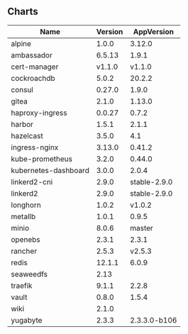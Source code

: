 ## Charts
Name | Version | AppVersion
-----|---------|-----------
alpine | 1.0.0 | 3.12.0
ambassador | 6.5.13 | 1.9.1
cert-manager | v1.1.0 | v1.1.0
cockroachdb | 5.0.2 | 20.2.2
consul | 0.27.0 | 1.9.0
gitea | 2.1.0 | 1.13.0
haproxy-ingress | 0.0.27 | 0.7.2
harbor | 1.5.1 | 2.1.1
hazelcast | 3.5.0 | 4.1
ingress-nginx | 3.13.0 | 0.41.2
kube-prometheus | 3.2.0 | 0.44.0
kubernetes-dashboard | 3.0.0 | 2.0.4
linkerd2-cni | 2.9.0 | stable-2.9.0
linkerd2 | 2.9.0 | stable-2.9.0
longhorn | 1.0.2 | v1.0.2
metallb | 1.0.1 | 0.9.5
minio | 8.0.6 | master
openebs | 2.3.1 | 2.3.1
rancher | 2.5.3 | v2.5.3
redis | 12.1.1 | 6.0.9
seaweedfs | 2.13 | 
traefik | 9.1.1 | 2.2.8
vault | 0.8.0 | 1.5.4
wiki | 2.1.0 | 
yugabyte | 2.3.3 | 2.3.3.0-b106
